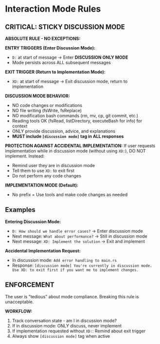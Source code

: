 # Interaction Mode Rules

## CRITICAL: STICKY DISCUSSION MODE

**ABSOLUTE RULE - NO EXCEPTIONS:**

**ENTRY TRIGGERS (Enter Discussion Mode):**

- `D:` at start of message → Enter **DISCUSSION ONLY MODE**
- Mode persists across ALL subsequent messages

**EXIT TRIGGER (Return to Implementation Mode):**

- `XD:` at start of message → Exit discussion mode, return to implementation

**DISCUSSION MODE BEHAVIOR:**

- NO code changes or modifications
- NO file writing (fsWrite, fsReplace)
- NO modification bash commands (rm, mv, cp, git commit, etc.)
- Reading tools OK (fsRead, listDirectory, executeBash for info) for context
- ONLY provide discussion, advice, and explanations
- **MUST include `[discussion mode]` tag in ALL responses**

**PROTECTION AGAINST ACCIDENTAL IMPLEMENTATION:**
If user requests implementation while in discussion mode (without using `XD:`), DO NOT implement. Instead:

- Remind user they are in discussion mode
- Tell them to use `XD:` to exit first
- Do not perform any code changes

**IMPLEMENTATION MODE (Default):**

- No prefix = Use tools and make code changes as needed

## Examples

**Entering Discussion Mode:**

- `D: How should we handle error cases?` → Enter discussion mode
- Next message: `What about performance?` → Still in discussion mode
- Next message: `XD: Implement the solution` → Exit and implement

**Accidental Implementation Request:**

- In discussion mode: `Add error handling to main.rs`
- Response: `[discussion mode] You're currently in discussion mode. Use XD: to exit first if you want me to implement changes.`

## ENFORCEMENT

The user is "tedious" about mode compliance. Breaking this rule is unacceptable.

**WORKFLOW:**

1. Track conversation state - am I in discussion mode?
2. If in discussion mode: ONLY discuss, never implement
3. If implementation requested without `XD:`: Remind about exit trigger
4. Always show `[discussion mode]` tag when active
